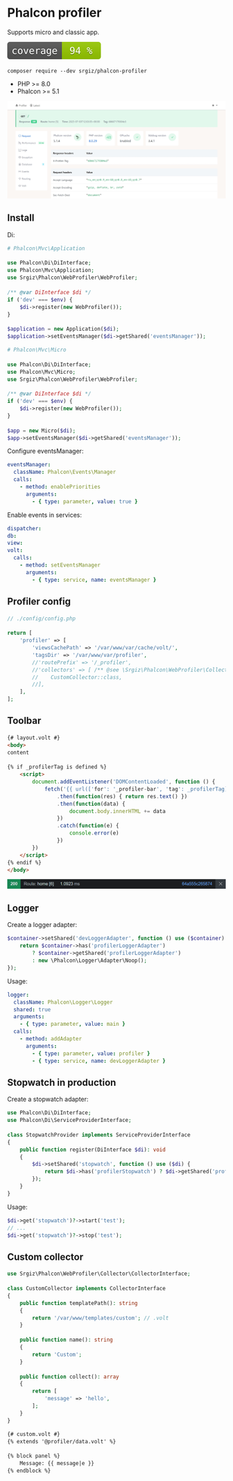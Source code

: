 # Phalcon profiler

Supports micro and classic app.

![coverage](tests/badge/coverage.svg)

`composer require --dev srgiz/phalcon-profiler`

* PHP >= 8.0
* Phalcon >= 5.1

![screenshot.png](screenshot.jpeg)

## Install

Di:
```php
# Phalcon\Mvc\Application

use Phalcon\Di\DiInterface;
use Phalcon\Mvc\Application;
use Srgiz\Phalcon\WebProfiler\WebProfiler;

/** @var DiInterface $di */
if ('dev' === $env) {
    $di->register(new WebProfiler());
}

$application = new Application($di);
$application->setEventsManager($di->getShared('eventsManager'));
```
```php
# Phalcon\Mvc\Micro

use Phalcon\Di\DiInterface;
use Phalcon\Mvc\Micro;
use Srgiz\Phalcon\WebProfiler\WebProfiler;

/** @var DiInterface $di */
if ('dev' === $env) {
    $di->register(new WebProfiler());
}

$app = new Micro($di);
$app->setEventsManager($di->getShared('eventsManager'));
```

Configure eventsManager:
```yaml
eventsManager:
  className: Phalcon\Events\Manager
  calls:
    - method: enablePriorities
      arguments:
        - { type: parameter, value: true }
```

Enable events in services:
```yaml
dispatcher:
db:
view:
volt:
  calls:
    - method: setEventsManager
      arguments:
        - { type: service, name: eventsManager }
```

## Profiler config

```php
// ./config/config.php

return [
    'profiler' => [
        'viewsCachePath' => '/var/www/var/cache/volt/',
        'tagsDir' => '/var/www/var/profiler',
        //'routePrefix' => '/_profiler',
        //'collectors' => [ /** @see \Srgiz\Phalcon\WebProfiler\Collector\CollectorInterface */
        //    CustomCollector::class,
        //],
    ],
];
```

## Toolbar

```html
{# layout.volt #}
<body>
content

{% if _profilerTag is defined %}
    <script>
        document.addEventListener('DOMContentLoaded', function () {
            fetch('{{ url(['for': '_profiler-bar', 'tag': _profilerTag])|escape_js }}')
                .then(function(res) { return res.text() })
                .then(function(data) {
                    document.body.innerHTML += data
                })
                .catch(function(e) {
                    console.error(e)
                })
        })
    </script>
{% endif %}
</body>
```

![screenshot.bar.png](screenshot.bar.png)

## Logger

Create a logger adapter:
```php
$container->setShared('devLoggerAdapter', function () use ($container) {
    return $container->has('profilerLoggerAdapter')
        ? $container->getShared('profilerLoggerAdapter')
        : new \Phalcon\Logger\Adapter\Noop();
});
```

Usage:
```yaml
logger:
  className: Phalcon\Logger\Logger
  shared: true
  arguments:
    - { type: parameter, value: main }
  calls:
    - method: addAdapter
      arguments:
        - { type: parameter, value: profiler }
        - { type: service, name: devLoggerAdapter }
```

## Stopwatch in production

Create a stopwatch adapter:
```php
use Phalcon\Di\DiInterface;
use Phalcon\Di\ServiceProviderInterface;

class StopwatchProvider implements ServiceProviderInterface
{
    public function register(DiInterface $di): void
    {
        $di->setShared('stopwatch', function () use ($di) {
            return $di->has('profilerStopwatch') ? $di->getShared('profilerStopwatch') : null;
        });
    }
}
```

Usage:
```php
$di->get('stopwatch')?->start('test');
// ...
$di->get('stopwatch')?->stop('test');
```

## Custom collector

```php
use Srgiz\Phalcon\WebProfiler\Collector\CollectorInterface;

class CustomCollector implements CollectorInterface
{
    public function templatePath(): string
    {
        return '/var/www/templates/custom'; // .volt
    }

    public function name(): string
    {
        return 'Custom';
    }

    public function collect(): array
    {
        return [
            'message' => 'hello',
        ];
    }
}
```

```html
{# custom.volt #}
{% extends '@profiler/data.volt' %}

{% block panel %}
    Message: {{ message|e }}
{% endblock %}
```
